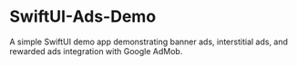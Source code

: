 # SwiftUI-Ads-Demo
A simple SwiftUI demo app demonstrating banner ads, interstitial ads, and rewarded ads integration with Google AdMob.
